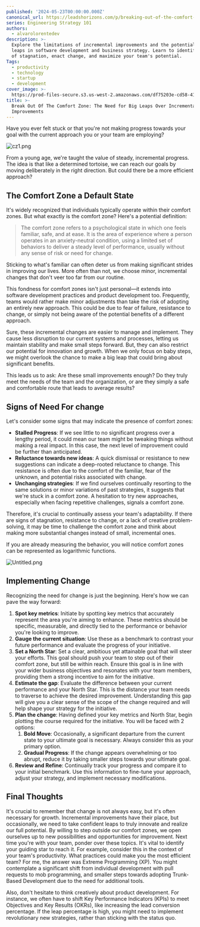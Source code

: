 ```yaml
---
published: '2024-05-23T00:00:00.000Z'
canonical_url: https://leadshorizons.com/p/breaking-out-of-the-comfort-zone
series: Engineering Strategy 101
authors:
  - alvarolorentedev
description: >-
  Explore the limitations of incremental improvements and the potential of big
  leaps in software development and business strategy. Learn to identify signs
  of stagnation, enact change, and maximize your team's potential.
Tags:
  - productivity
  - technology
  - startup
  - development
cover_image: >-
  https://prod-files-secure.s3.us-west-2.amazonaws.com/df75203e-cd58-41eb-8339-d5bf4288eb0e/5d1ce020-cdb7-462a-a773-8d9e53ff8eff/cz4.jpeg?X-Amz-Algorithm=AWS4-HMAC-SHA256&X-Amz-Content-Sha256=UNSIGNED-PAYLOAD&X-Amz-Credential=ASIAZI2LB466TEDJWE53%2F20250731%2Fus-west-2%2Fs3%2Faws4_request&X-Amz-Date=20250731T115508Z&X-Amz-Expires=3600&X-Amz-Security-Token=IQoJb3JpZ2luX2VjEKv%2F%2F%2F%2F%2F%2F%2F%2F%2F%2FwEaCXVzLXdlc3QtMiJIMEYCIQCXXcHA4NxaGeYWdOy4QIqGFH1mCXlxy8%2Fq63vIwHrVRQIhALMaK8M5HFg%2BGP0YKrTdxdSbtNTvRklBjh0l5ncg%2FjoGKogECNT%2F%2F%2F%2F%2F%2F%2F%2F%2F%2FwEQABoMNjM3NDIzMTgzODA1IgwjKzG6JpEAz%2Fedxwgq3ANI2Y4MwptCqc5facoL2trqew9KzAwjsimUwtBaEOWzyuvfCUjsCYS%2Bfn5%2Bl79CDyMR1j1Xsv3yxyYlyGY23jzL2KWu6zp6fTruyURQ94dO%2Fku6jzFVDZEMYnBhHhw7wHHIhPe6TvSSYIiFLDfpore2l%2F5lScEkhaqY2xpz5J9fDuynAHPhrrCBt4dWp%2ByEb2Iyr82w%2Fdc%2BBwu3zpT8DDjxCPcPE%2Bg6IbNt4unTQwIG%2Bxic%2BysJsdr3nB%2B0x3k2295U9BU3rmhsM38TgKrKvrXavE%2F7xEoNK7DUtu030Exn0u4ni2FovWf6M2byL992Jr8tx0E15yOmxtU0awxnbTmbjPMqgQHawWiyao1iNcWK86liELLakNg2UNJXij51ihBCL%2F7FsuD6hqigX%2BU8UXxeFGJrju2oirvl3Da6kRaEdX7BcJk0C7NWxS7z4gBeX860LSkAocZMGQrh3rfiAk78uYHDuXXUDFa7eTadQEnLAU1bSHf%2F8fnVLijKTN1VYv7IBC2tB%2FPa4LC9MPz8U%2F53T7vKzJRjHg5AGbuoW0HxU%2F4G5dm4T8HrzuXQI3sCfIGJQQdt8B%2FJ3xdJAGfR%2BajPXBNegDnRpJalabCaaKomAyJi%2FZckJO1L1BYgsjDvna3EBjqkATZLRM63qLotOoMzyIO9kak3%2Bc%2B5hEFr0UrN%2BZQGDHSGyHWjJG7Szxj2cL9datz7ymQ0IODaVHoA3yYPRy%2BJc%2Fw%2Bri0CmNxpH5DvqUajcqJK6f0KX8vPvMmXnqcEPIwuBRR5oqnhuDMIxdVYv6NqeXt6YF5gWnNMEM0nG95IPhAEE73Uw%2FYIPKnt4lfqfuTb%2BuJt6J0bZfZ6ZK6811O9cyZrS2qi&X-Amz-Signature=042ecd0fd3584886ddebece51fea7f471b22121975645d8dbd66e65dc12c8c77&X-Amz-SignedHeaders=host&x-amz-checksum-mode=ENABLED&x-id=GetObject
title: >-
  Break Out Of The Comfort Zone: The Need for Big Leaps Over Incremental
  Improvements
---
```


Have you ever felt stuck or that you're not making progress towards your goal with the current approach you or your team are employing?


![cz1.png](https://prod-files-secure.s3.us-west-2.amazonaws.com/df75203e-cd58-41eb-8339-d5bf4288eb0e/38240359-a9c4-40de-a201-258d672ad902/cz1.png?X-Amz-Algorithm=AWS4-HMAC-SHA256&X-Amz-Content-Sha256=UNSIGNED-PAYLOAD&X-Amz-Credential=ASIAZI2LB466S55LPARM%2F20250731%2Fus-west-2%2Fs3%2Faws4_request&X-Amz-Date=20250731T115508Z&X-Amz-Expires=3600&X-Amz-Security-Token=IQoJb3JpZ2luX2VjEKv%2F%2F%2F%2F%2F%2F%2F%2F%2F%2FwEaCXVzLXdlc3QtMiJHMEUCIEcjj5Ijjqi7jbc6pLtn3oiQ%2Fl83%2Be8bFhwTlEuUhOTPAiEA45ipQt%2Ft5%2BGEJO9HILzhyjBhGrSR98G%2FSYfdLEkAo60qiAQI1P%2F%2F%2F%2F%2F%2F%2F%2F%2F%2FARAAGgw2Mzc0MjMxODM4MDUiDMQBHS2Lz5AgjU%2BCwyrcA2uSKjuUtdW7kmd88nHnT0dMG1Uzn4LFLqD1MaL603yEtjWkIA3CjM%2Fe7hCd%2BLM%2BEhDK69QAwPMYffs%2FatfCNCZgoXfxVsH5vkgSk7sTX3iL71RAS%2By8N3IBlUTAYR114pLFOEXBh0KkDbZwVIKxBkOzexzCpThuJ70LtymrEc4QRCGfPJxhzOzlKQ44QBFYZiuqgKdMMYNsto%2Ff03xdo9ymyMUmEm1i2gx9uvAhdu51%2BUTj23%2FabOe93jDRDI9zqh1Bl2xYDuqfybNBngM26DtxsGcpikLCSHUUi77%2FadEeFPLgcBl1erdn54xtz4cLHfKyg1Hff%2BtZsbLDkWGUfaHrxQS0FR7AavmIYtEBj52%2B24xOkuUVGXQEbdFrDX8X6o6A0YMVlX9WmU7rHhKTtTX5g3FgcNcAhrDtGBKqtche%2BZVbMv0DyWddMSN0FTE9Z2yAB%2FXGLCC3oTr379Jqt1NjPFqOrvMrAiTd2sIYXnI8TDJGIxd2kSkjfmxBRRGRvC1i8mY9%2Fd8n95%2BwdfyhDZq0i1satPf0Tv%2Bfh5LrsXfEGY7gzVS6SmDyP17tR9JJWvJSZ3nfSJOAk7XhWn6k%2BDspOTUpj75bFgpoL7J9zyKnRlgH61TZvPW25GxpMOmdrcQGOqUBMYZV%2FqDeYbl8iuDsCmEIPEMQOX16Un3ZxgdfZZUecYRc5XJynfhnj9UdFR2m21Vbwkm4b%2FQoklnyikH48L4BN%2BNbOjIWk6Js8B4HIND%2B3K8i0kzX0%2BU93WDPXELEEf46HbhPCs23N8pZYXk4rvm3jX8slXmjzLMKtiZTDaem1iPhIMQHZTifmddZc4xW%2FfWUTZj6mlHL%2BMvNID%2BDlNdL3li4Ote0&X-Amz-Signature=9dfb6199d6e5911f94c4c6724906fe323a65122ef7c14e4cc4ca268c84509cea&X-Amz-SignedHeaders=host&x-amz-checksum-mode=ENABLED&x-id=GetObject)


From a young age, we're taught the value of steady, incremental progress. The idea is that like a determined tortoise, we can reach our goals by moving deliberately in the right direction. But could there be a more efficient approach?


## The Comfort Zone a Default State


It's widely recognized that individuals typically operate within their comfort zones. But what exactly is the comfort zone? Here's a potential definition:


> The comfort zone refers to a psychological state in which one feels familiar, safe, and at ease. It is the area of experience where a person operates in an anxiety-neutral condition, using a limited set of behaviors to deliver a steady level of performance, usually without any sense of risk or need for change.


Sticking to what's familiar can often deter us from making significant strides in improving our lives. More often than not, we choose minor, incremental changes that don't veer too far from our routine.


This fondness for comfort zones isn't just personal—it extends into software development practices and product development too. Frequently, teams would rather make minor adjustments than take the risk of adopting an entirely new approach. This could be due to fear of failure, resistance to change, or simply not being aware of the potential benefits of a different approach.


Sure, these incremental changes are easier to manage and implement. They cause less disruption to our current systems and processes, letting us maintain stability and make small steps forward. But, they can also restrict our potential for innovation and growth. When we only focus on baby steps, we might overlook the chance to make a big leap that could bring about significant benefits.


This leads us to ask: Are these small improvements enough? Do they truly meet the needs of the team and the organization, or are they simply a safe and comfortable route that leads to average results?


## Signs of Need For change


Let's consider some signs that may indicate the presence of comfort zones:

- **Stalled Progress**: If we see little to no significant progress over a lengthy period, it could mean our team might be tweaking things without making a real impact. In this case, the next level of improvement could be further than anticipated.
- **Reluctance towards new ideas**: A quick dismissal or resistance to new suggestions can indicate a deep-rooted reluctance to change. This resistance is often due to the comfort of the familiar, fear of the unknown, and potential risks associated with change.
- **Unchanging strategies**: If we find ourselves continually resorting to the same solutions or minor variations of past strategies, it suggests that we're stuck in a comfort zone. A hesitation to try new approaches, especially when facing repetitive challenges, signals a comfort zone.

Therefore, it's crucial to continually assess your team's adaptability. If there are signs of stagnation, resistance to change, or a lack of creative problem-solving, it may be time to challenge the comfort zone and think about making more substantial changes instead of small, incremental ones.


If you are already measuring the behavior, you will notice comfort zones can be represented as logarithmic functions. 


![Untitled.png](https://prod-files-secure.s3.us-west-2.amazonaws.com/df75203e-cd58-41eb-8339-d5bf4288eb0e/26a9ed95-154a-4067-93be-3e546a6b040e/Untitled.png?X-Amz-Algorithm=AWS4-HMAC-SHA256&X-Amz-Content-Sha256=UNSIGNED-PAYLOAD&X-Amz-Credential=ASIAZI2LB466S55LPARM%2F20250731%2Fus-west-2%2Fs3%2Faws4_request&X-Amz-Date=20250731T115508Z&X-Amz-Expires=3600&X-Amz-Security-Token=IQoJb3JpZ2luX2VjEKv%2F%2F%2F%2F%2F%2F%2F%2F%2F%2FwEaCXVzLXdlc3QtMiJHMEUCIEcjj5Ijjqi7jbc6pLtn3oiQ%2Fl83%2Be8bFhwTlEuUhOTPAiEA45ipQt%2Ft5%2BGEJO9HILzhyjBhGrSR98G%2FSYfdLEkAo60qiAQI1P%2F%2F%2F%2F%2F%2F%2F%2F%2F%2FARAAGgw2Mzc0MjMxODM4MDUiDMQBHS2Lz5AgjU%2BCwyrcA2uSKjuUtdW7kmd88nHnT0dMG1Uzn4LFLqD1MaL603yEtjWkIA3CjM%2Fe7hCd%2BLM%2BEhDK69QAwPMYffs%2FatfCNCZgoXfxVsH5vkgSk7sTX3iL71RAS%2By8N3IBlUTAYR114pLFOEXBh0KkDbZwVIKxBkOzexzCpThuJ70LtymrEc4QRCGfPJxhzOzlKQ44QBFYZiuqgKdMMYNsto%2Ff03xdo9ymyMUmEm1i2gx9uvAhdu51%2BUTj23%2FabOe93jDRDI9zqh1Bl2xYDuqfybNBngM26DtxsGcpikLCSHUUi77%2FadEeFPLgcBl1erdn54xtz4cLHfKyg1Hff%2BtZsbLDkWGUfaHrxQS0FR7AavmIYtEBj52%2B24xOkuUVGXQEbdFrDX8X6o6A0YMVlX9WmU7rHhKTtTX5g3FgcNcAhrDtGBKqtche%2BZVbMv0DyWddMSN0FTE9Z2yAB%2FXGLCC3oTr379Jqt1NjPFqOrvMrAiTd2sIYXnI8TDJGIxd2kSkjfmxBRRGRvC1i8mY9%2Fd8n95%2BwdfyhDZq0i1satPf0Tv%2Bfh5LrsXfEGY7gzVS6SmDyP17tR9JJWvJSZ3nfSJOAk7XhWn6k%2BDspOTUpj75bFgpoL7J9zyKnRlgH61TZvPW25GxpMOmdrcQGOqUBMYZV%2FqDeYbl8iuDsCmEIPEMQOX16Un3ZxgdfZZUecYRc5XJynfhnj9UdFR2m21Vbwkm4b%2FQoklnyikH48L4BN%2BNbOjIWk6Js8B4HIND%2B3K8i0kzX0%2BU93WDPXELEEf46HbhPCs23N8pZYXk4rvm3jX8slXmjzLMKtiZTDaem1iPhIMQHZTifmddZc4xW%2FfWUTZj6mlHL%2BMvNID%2BDlNdL3li4Ote0&X-Amz-Signature=7ffc1b11fdab2107837efedef68e422fd9eec425099dbf3443459e29894f92e7&X-Amz-SignedHeaders=host&x-amz-checksum-mode=ENABLED&x-id=GetObject)


## Implementing Change


Recognizing the need for change is just the beginning. Here's how we can pave the way forward:

1. **Spot key metrics**: Initiate by spotting key metrics that accurately represent the area you're aiming to enhance. These metrics should be specific, measurable, and directly tied to the performance or behavior you're looking to improve.
2. **Gauge the current situation**: Use these as a benchmark to contrast your future performance and evaluate the progress of your initiative.
3. **Set a North Star**: Set a clear, ambitious yet attainable goal that will steer your efforts. This goal should push your team to step out of their comfort zone, but still be within reach. Ensure this goal is in line with your wider business objectives and resonates with your team members, providing them a strong incentive to aim for the initiative.
4. **Estimate the gap**: Evaluate the difference between your current performance and your North Star. This is the distance your team needs to traverse to achieve the desired improvement. Understanding this gap will give you a clear sense of the scope of the change required and will help shape your strategy for the initiative.
5. **Plan the change**: Having defined your key metrics and North Star, begin plotting the course required for the initiative. You will be faced with 2 options:
	1. **Bold Move**: Occasionally, a significant departure from the current state to your ultimate goal is necessary. Always consider this as your primary option.
	2. **Gradual Progress**: If the change appears overwhelming or too abrupt, reduce it by taking smaller steps towards your ultimate goal.
6. **Review and Refine**: Continually track your progress and compare it to your initial benchmark. Use this information to fine-tune your approach, adjust your strategy, and implement necessary modifications.

## Final Thoughts


It's crucial to remember that change is not always easy, but it's often necessary for growth. Incremental improvements have their place, but occasionally, we need to take confident leaps to truly innovate and realize our full potential. By willing to step outside our comfort zones, we open ourselves up to new possibilities and opportunities for improvement. Next time you're with your team, ponder over these topics. It's vital to identify your guiding star to reach it. 
For example, consider this in the context of your team's productivity. What practices could make you the most efficient team? For me, the answer was Extreme Programming (XP). You might contemplate a significant shift from individual development with pull requests to mob programming, and smaller steps towards adopting Trunk-Based Development due to the need for additional tools.


Also, don't hesitate to think creatively about product development. For instance, we often have to shift Key Performance Indicators (KPIs) to meet Objectives and Key Results (OKRs), like increasing the lead conversion percentage. If the leap percentage is high, you might need to implement revolutionary new strategies, rather than sticking with the status quo.

